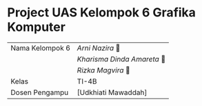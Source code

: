 # Project UAS Kelompok 6 Grafika Komputer

|  |  |
|--|--|
|Nama Kelompok 6|*Arni Nazira* 🦕|
| |*Kharisma Dinda Amareta* 🦕|
| |*Rizka Magvira* 🦕|
|Kelas|TI-4B|
|Dosen Pengampu|[Udkhiati Mawaddah]
